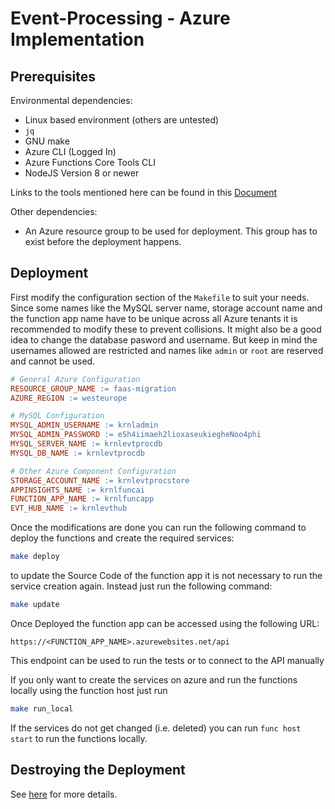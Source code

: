 # Event-Processing - Azure Implementation

## Prerequisites

Environmental dependencies:

- Linux based environment (others are untested)
- `jq`
- GNU make
- Azure CLI (Logged In)
- Azure Functions Core Tools CLI
- NodeJS Version 8 or newer

Links to the tools mentioned here can be found in this [Document](/docs/tools.md)

Other dependencies:

- An Azure resource group to be used for deployment. This group has to exist before the deployment happens.

## Deployment

First modify the configuration section of the `Makefile` to suit your needs. Since some names like the
MySQL server name, storage account name and the function app name have to be unique across all Azure tenants it is recommended to modify these to prevent collisions.
It might also be a good idea to change the database pasword and username. But keep in mind the usernames allowed are restricted and names like `admin` or `root` are reserved and cannot be used.

```makefile
# General Azure Configuration
RESOURCE_GROUP_NAME := faas-migration
AZURE_REGION := westeurope

# MySQL Configuration
MYSQL_ADMIN_USERNAME := krnladmin
MYSQL_ADMIN_PASSWORD := eSh4iimaeh2lioxaseukiegheNoo4phi
MYSQL_SERVER_NAME := krnlevtprocdb
MYSQL_DB_NAME := krnlevtprocdb

# Other Azure Component Configuration
STORAGE_ACCOUNT_NAME := krnlevtprocstore
APPINSIGHTS_NAME := krnlfuncai
FUNCTION_APP_NAME := krnlfuncapp
EVT_HUB_NAME := krnlevthub
```

Once the modifications are done you can run the following command to deploy the functions and create the required services:

```bash
make deploy
```

to update the Source Code of the function app it is not necessary to run the service creation again. Instead just run the following command:

```bash
make update
```

Once Deployed the function app can be accessed using the following URL:
```
https://<FUNCTION_APP_NAME>.azurewebsites.net/api
```
This endpoint can be used to run the tests or to connect to the API manually

If you only want to create the services on azure and run the functions locally using the function host just run

```bash
make run_local
```

If the services do not get changed (i.e. deleted) you can run `func host start` to run the functions locally.

## Destroying the Deployment

See [here](/docs/azure_deploy.md) for more details.
